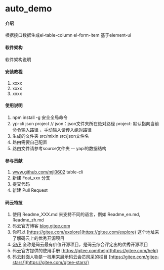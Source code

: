# auto_demo

#### 介绍
根据接口数据生成el-table-column el-form-item  基于element-ui

#### 软件架构
软件架构说明


#### 安装教程

1. xxxx
2. xxxx
3. xxxx

#### 使用说明

1. npm install -g 安全全局命令
2. yp-cli json project // json：json文件夹所在绝对路径 project: 默认指向当前命令输入路径 ，手动输入请传入绝对路径
3. 生成的文件夹 src/mixin src/json文件名
4. 路由需要自己配置
5. 路由文件请参考source文件夹  -- yapi的数据结构

#### 参与贡献

1. www.github.com/mjl0602 table-cli
2. 新建 Feat_xxx 分支
3. 提交代码
4. 新建 Pull Request


#### 码云特技

1. 使用 Readme\_XXX.md 来支持不同的语言，例如 Readme\_en.md, Readme\_zh.md
2. 码云官方博客 [blog.gitee.com](https://blog.gitee.com)
3. 你可以 [https://gitee.com/explore](https://gitee.com/explore) 这个地址来了解码云上的优秀开源项目
4. [GVP](https://gitee.com/gvp) 全称是码云最有价值开源项目，是码云综合评定出的优秀开源项目
5. 码云官方提供的使用手册 [https://gitee.com/help](https://gitee.com/help)
6. 码云封面人物是一档用来展示码云会员风采的栏目 [https://gitee.com/gitee-stars/](https://gitee.com/gitee-stars/)